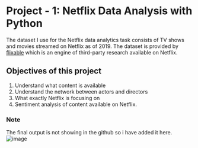 # Project - 1: Netflix Data Analysis with Python

The dataset I use for the Netflix data analytics task consists of TV shows and movies streamed on Netflix as of 2019.
The dataset is provided by [flixable](https://flixable.com/) which is an engine of third-party research available on Netflix.

## Objectives of this project
<ol>
  <li>Understand what content is available</li>
  <li>Understand the network between actors and directors</li>
  <li>What exactly Netflix is focusing on</li>
  <li>Sentiment analysis of content available on Netflix.</li>
</ol>

### Note
The final output is not showing in the github so i have added it here. ![image](https://github.com/user-attachments/assets/0045a995-80ff-4036-9ed8-a5b1b0312c72)

